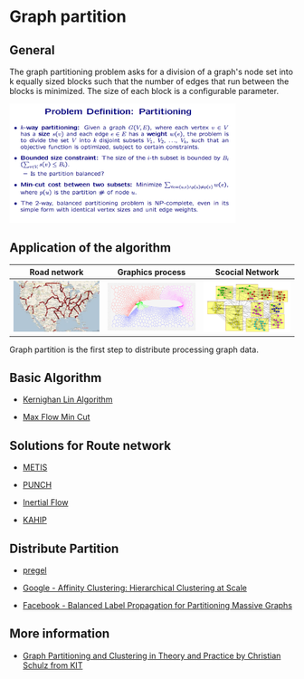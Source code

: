 # Graph partition

## General

The graph partitioning problem asks for a division of a graph's node set into k equally sized blocks such that the number of edges that run between the blocks is minimized.  The size of each block is a configurable parameter.

<img src="../resource/pictures/probelm_description_partitioning.png" alt="problem_description_partitioning" style="width:400px;"/>

## Application of the algorithm

| Road network | Graphics process | Scocial Network |
| --- | --- | --- |
| <img src="../resource/pictures/roadnetwork_partition_example_1.png" alt="roadnetwork_partition_example_1" style="width:400px;"/> |  <img src="../resource/pictures/graphics_partition.png" alt="graphics_partition" style="width:400px;"/> |  <img src="../resource/pictures/football_team_match.png" alt="football_team_match" style="width:400px;"/> | 


Graph partition is the first step to distribute processing graph data.

## Basic Algorithm
- [Kernighan Lin Algorithm](./kernighan_lin_alg.md)

- [Max Flow Min Cut](./max_flow_min_cut.md)

## Solutions for Route network

- [METIS](./metis.md)

- [PUNCH](./punch.md)

- [Inertial Flow](./inertial_flow.md)

- [KAHIP](https://github.com/schulzchristian/KaHIP)

## Distribute Partition
- [pregel](https://kowshik.github.io/JPregel/pregel_paper.pdf)

- [Google - Affinity Clustering: Hierarchical Clustering at Scale](https://papers.nips.cc/paper/7262-affinity-clustering-hierarchical-clustering-at-scale.pdf)

- [Facebook - Balanced Label Propagation for Partitioning Massive Graphs](https://stanford.edu/~jugander/papers/wsdm13-blp.pdf)

## More information
- [Graph Partitioning and Clustering in Theory and Practice by Christian Schulz from KIT](https://par.tuwien.ac.at/teaching/2015w/195.084.psp#detailedcontent)

